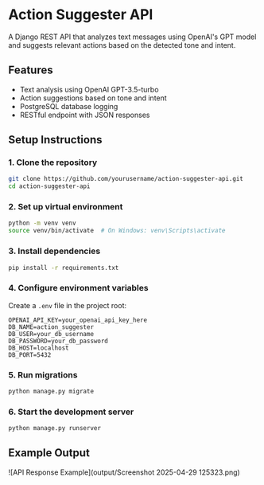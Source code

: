 # Action Suggester API

A Django REST API that analyzes text messages using OpenAI's GPT model and suggests relevant actions based on the detected tone and intent.

## Features

- Text analysis using OpenAI GPT-3.5-turbo
- Action suggestions based on tone and intent
- PostgreSQL database logging
- RESTful endpoint with JSON responses

## Setup Instructions

### 1. Clone the repository

```bash
git clone https://github.com/yourusername/action-suggester-api.git
cd action-suggester-api
```

### 2. Set up virtual environment

```bash
python -m venv venv
source venv/bin/activate  # On Windows: venv\Scripts\activate
```

### 3. Install dependencies

```bash
pip install -r requirements.txt
```

### 4. Configure environment variables

Create a `.env` file in the project root:

```
OPENAI_API_KEY=your_openai_api_key_here
DB_NAME=action_suggester
DB_USER=your_db_username
DB_PASSWORD=your_db_password
DB_HOST=localhost
DB_PORT=5432
```

### 5. Run migrations

```bash
python manage.py migrate
```

### 6. Start the development server

```bash
python manage.py runserver
```

## Example Output

![API Response Example](output/Screenshot 2025-04-29 125323.png)
